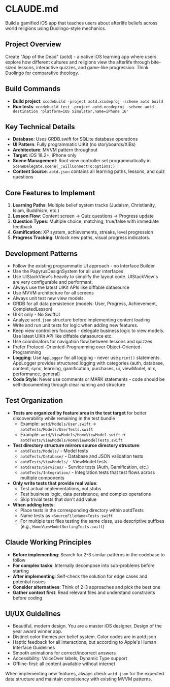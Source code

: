 # CLAUDE.md

Build a gamified iOS app that teaches users about afterlife beliefs across world religions using Duolingo-style mechanics.

## Project Overview
Create "App of the Dead" (aotd) - a native iOS learning app where users explore how different cultures and religions view the afterlife through bite-sized lessons, interactive quizzes, and game-like progression. Think Duolingo for comparative theology.

## Build Commands
- **Build project**: `xcodebuild -project aotd.xcodeproj -scheme aotd build`
- **Run tests**: `xcodebuild test -project aotd.xcodeproj -scheme aotd -destination 'platform=iOS Simulator,name=iPhone 16'`

## Key Technical Details
- **Database**: Uses GRDB.swift for SQLite database operations
- **UI Pattern**: Fully programmatic UIKit (no storyboards/XIBs)
- **Architecture**: MVVM pattern throughout
- **Target**: iOS 18.2+, iPhone only
- **Scene Management**: Root view controller set programmatically in `SceneDelegate.scene(_:willConnectTo:options:)`
- **Content Source**: `aotd.json` contains all learning paths, lessons, and quiz questions

## Core Features to Implement
1. **Learning Paths**: Multiple belief system tracks (Judaism, Christianity, Islam, Buddhism, etc.)
2. **Lesson Flow**: Content screen → Quiz questions → Progress update
3. **Question Types**: Multiple choice, matching, true/false with immediate feedback
4. **Gamification**: XP system, achievements, streaks, level progression
5. **Progress Tracking**: Unlock new paths, visual progress indicators.

## Development Patterns
- Follow the existing programmatic UI approach - no Interface Builder
- Use the PapyrusDesignSystem for all user interfaces
- Use UIStackView's heavily to simplify the layout code. UIStackView's are very configurable and performant.
- Always use the latest UIKit APIs like diffable datasource
- Use MVVM architecture for all screens
- Always unit test new view models.
- GRDB for all data persistence (models: User, Progress, Achievement, CompletedLesson)
- UIKit only - No SwiftUI
- Analyze `aotd.json` structure before implementing content loading
- Write and run unit tests for logic when adding new features.
- Keep view controllers focused - delegate business logic to view models. Use latest UIKit API like diffable datasource etc.
- Use coordinators for navigation flow between lessons and quizzes
- Prefer Protocol-Oriented-Programming over Object-Oriented-Programming
- **Logging**: Use `AppLogger` for all logging - never use `print()` statements. AppLogger provides structured logging with categories (auth, database, content, sync, learning, gamification, purchases, ui, viewModel, mlx, performance, general)
- **Code Style**: Never use comments or MARK statements - code should be self-documenting through clear naming and structure

## Test Organization
- **Tests are organized by feature area in the test target** for better discoverability while remaining in the test bundle
  - Example: `aotd/Models/User.swift` → `aotdTests/Models/UserTests.swift`
  - Example: `aotd/ViewModels/HomeViewModel.swift` → `aotdTests/ViewModels/HomeViewModelTests.swift`
- **Test directory structure mirrors source directory structure**:
  - `aotdTests/Models/` - Model tests
  - `aotdTests/Database/` - Database and JSON validation tests
  - `aotdTests/ViewModels/` - ViewModel tests
  - `aotdTests/Services/` - Service tests (Auth, Gamification, etc.)
  - `aotdTests/Integration/` - Integration tests that test flows across multiple components
- **Only write tests that provide real value**:
  - Test actual implementations, not stubs
  - Test business logic, data persistence, and complex operations
  - Skip trivial tests that don't add value
- **When adding tests**:
  - Place tests in the corresponding directory within aotdTests
  - Name tests as `<SourceFileName>Tests.swift`
  - For multiple test files testing the same class, use descriptive suffixes (e.g., `HomeViewModelSortingTests.swift`)

## Claude Working Principles
- **Before implementing**: Search for 2-3 similar patterns in the codebase to follow
- **For complex tasks**: Internally decompose into sub-problems before starting
- **After implementing**: Self-check the solution for edge cases and potential issues
- **Consider alternatives**: Think of 2-3 approaches and pick the best one
- **Gather context first**: Read relevant files and understand constraints before coding

## UI/UX Guidelines
- Beautiful, modern design. You are a master iOS designer. Design of the year award winner app.
- Distinct color themes per belief system. Color codes are in aotd.json
- Haptic feedback for all interactions, but according to Apple's Human Interface Guidelines
- Smooth animations for correct/incorrect answers
- Accessibility: VoiceOver labels, Dynamic Type support
- Offline-first: all content available without internet

When implementing new features, always check `aotd.json` for the expected data structure and maintain consistency with existing MVVM patterns.
